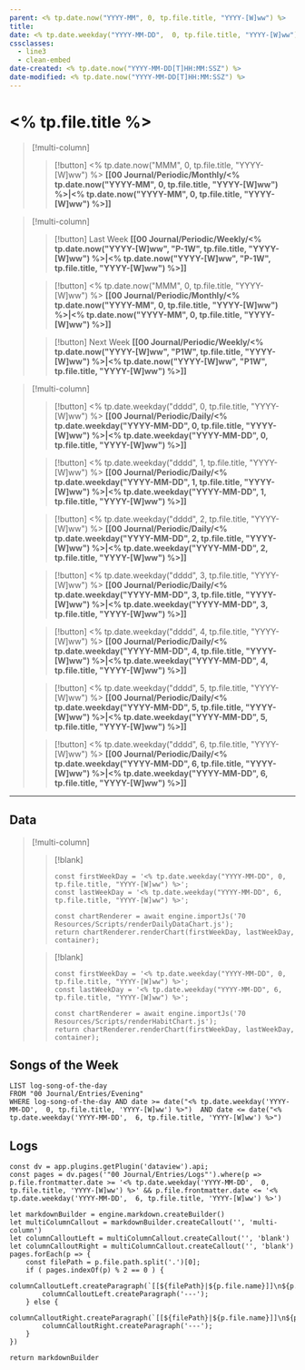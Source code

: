 ```yaml
---
parent: <% tp.date.now("YYYY-MM", 0, tp.file.title, "YYYY-[W]ww") %>
title: 
date: <% tp.date.weekday("YYYY-MM-DD",  0, tp.file.title, "YYYY-[W]ww") %>
cssclasses:
  - line3
  - clean-embed
date-created: <% tp.date.now("YYYY-MM-DD[T]HH:MM:SSZ") %>
date-modified: <% tp.date.now("YYYY-MM-DD[T]HH:MM:SSZ") %>
---
```


# <% tp.file.title %>

> [!multi-column]
> 
>> [!button]
>> <% tp.date.now("MMM", 0, tp.file.title, "YYYY-[W]ww") %>
>> **[[00 Journal/Periodic/Monthly/<% tp.date.now("YYYY-MM", 0, tp.file.title, "YYYY-[W]ww") %>|<% tp.date.now("YYYY-MM", 0, tp.file.title, "YYYY-[W]ww") %>]]**

> [!multi-column]
> 
> > [!button]
> > Last Week
> > **[[00 Journal/Periodic/Weekly/<% tp.date.now("YYYY-[W]ww", "P-1W", tp.file.title, "YYYY-[W]ww") %>|<% tp.date.now("YYYY-[W]ww", "P-1W", tp.file.title, "YYYY-[W]ww") %>]]**
> 
> > [!button]
> > <% tp.date.now("MMM", 0, tp.file.title, "YYYY-[W]ww") %>
> > **[[00 Journal/Periodic/Monthly/<% tp.date.now("YYYY-MM", 0, tp.file.title, "YYYY-[W]ww") %>|<% tp.date.now("YYYY-MM", 0, tp.file.title, "YYYY-[W]ww") %>]]**
> 
> > [!button]
> > Next Week
> > **[[00 Journal/Periodic/Weekly/<% tp.date.now("YYYY-[W]ww", "P1W", tp.file.title, "YYYY-[W]ww") %>|<% tp.date.now("YYYY-[W]ww", "P1W", tp.file.title, "YYYY-[W]ww") %>]]**

> [!multi-column]
>
> > [!button]
> > <% tp.date.weekday("dddd", 0, tp.file.title, "YYYY-[W]ww") %>
> > **[[00 Journal/Periodic/Daily/<% tp.date.weekday("YYYY-MM-DD", 0, tp.file.title, "YYYY-[W]ww") %>|<% tp.date.weekday("YYYY-MM-DD", 0, tp.file.title, "YYYY-[W]ww") %>]]**
>
> > [!button]
> > <% tp.date.weekday("dddd", 1, tp.file.title, "YYYY-[W]ww") %>
> > **[[00 Journal/Periodic/Daily/<% tp.date.weekday("YYYY-MM-DD", 1, tp.file.title, "YYYY-[W]ww") %>|<% tp.date.weekday("YYYY-MM-DD", 1, tp.file.title, "YYYY-[W]ww") %>]]**
>
> > [!button]
> > <% tp.date.weekday("dddd", 2, tp.file.title, "YYYY-[W]ww") %>
> > **[[00 Journal/Periodic/Daily/<% tp.date.weekday("YYYY-MM-DD", 2, tp.file.title, "YYYY-[W]ww") %>|<% tp.date.weekday("YYYY-MM-DD", 2, tp.file.title, "YYYY-[W]ww") %>]]**
>
> > [!button]
> > <% tp.date.weekday("dddd", 3, tp.file.title, "YYYY-[W]ww") %>
> > **[[00 Journal/Periodic/Daily/<% tp.date.weekday("YYYY-MM-DD", 3, tp.file.title, "YYYY-[W]ww") %>|<% tp.date.weekday("YYYY-MM-DD", 3, tp.file.title, "YYYY-[W]ww") %>]]**
>
> > [!button]
> > <% tp.date.weekday("dddd", 4, tp.file.title, "YYYY-[W]ww") %>
> > **[[00 Journal/Periodic/Daily/<% tp.date.weekday("YYYY-MM-DD", 4, tp.file.title, "YYYY-[W]ww") %>|<% tp.date.weekday("YYYY-MM-DD", 4, tp.file.title, "YYYY-[W]ww") %>]]**
>
> > [!button]
> > <% tp.date.weekday("dddd", 5, tp.file.title, "YYYY-[W]ww") %>
> > **[[00 Journal/Periodic/Daily/<% tp.date.weekday("YYYY-MM-DD", 5, tp.file.title, "YYYY-[W]ww") %>|<% tp.date.weekday("YYYY-MM-DD", 5, tp.file.title, "YYYY-[W]ww") %>]]**
>
> > [!button]
> > <% tp.date.weekday("dddd", 6, tp.file.title, "YYYY-[W]ww") %>
> > **[[00 Journal/Periodic/Daily/<% tp.date.weekday("YYYY-MM-DD", 6, tp.file.title, "YYYY-[W]ww") %>|<% tp.date.weekday("YYYY-MM-DD", 6, tp.file.title, "YYYY-[W]ww") %>]]**

---

## Data

> [!multi-column]
> > [!blank]
> > ```js-engine
> > const firstWeekDay = '<% tp.date.weekday("YYYY-MM-DD", 0, tp.file.title, "YYYY-[W]ww") %>';
> > const lastWeekDay = '<% tp.date.weekday("YYYY-MM-DD", 6, tp.file.title, "YYYY-[W]ww") %>';
> > 
> > const chartRenderer = await engine.importJs('70 Resources/Scripts/renderDailyDataChart.js');
> > return chartRenderer.renderChart(firstWeekDay, lastWeekDay, container);             
> > ```   
>
> > [!blank]
> > ```js-engine
> > const firstWeekDay = '<% tp.date.weekday("YYYY-MM-DD", 0, tp.file.title, "YYYY-[W]ww") %>';
> > const lastWeekDay = '<% tp.date.weekday("YYYY-MM-DD", 6, tp.file.title, "YYYY-[W]ww") %>';
> > 
> > const chartRenderer = await engine.importJs('70 Resources/Scripts/renderHabitChart.js');
> > return chartRenderer.renderChart(firstWeekDay, lastWeekDay, container);         
> > ```

## Songs of the Week

```dataview
LIST log-song-of-the-day
FROM "00 Journal/Entries/Evening"
WHERE log-song-of-the-day AND date >= date("<% tp.date.weekday('YYYY-MM-DD',  0, tp.file.title, 'YYYY-[W]ww') %>")  AND date <= date("<% tp.date.weekday('YYYY-MM-DD',  6, tp.file.title, 'YYYY-[W]ww') %>")
```

## Logs

```js-engine
const dv = app.plugins.getPlugin('dataview').api;
const pages = dv.pages('"00 Journal/Entries/Logs"').where(p => p.file.frontmatter.date >= '<% tp.date.weekday('YYYY-MM-DD',  0, tp.file.title, 'YYYY-[W]ww') %>' && p.file.frontmatter.date <= '<% tp.date.weekday('YYYY-MM-DD',  6, tp.file.title, 'YYYY-[W]ww') %>')

let markdownBuilder = engine.markdown.createBuilder()
let multiColumnCallout = markdownBuilder.createCallout('', 'multi-column')
let columnCalloutLeft = multiColumnCallout.createCallout('', 'blank')
let columnCalloutRight = multiColumnCallout.createCallout('', 'blank')
pages.forEach(p => {
	const filePath = p.file.path.split('.')[0];
	if ( pages.indexOf(p) % 2 == 0 ) {
		columnCalloutLeft.createParagraph(`[[${filePath}|${p.file.name}]]\n${p.takeaway}`);
		columnCalloutLeft.createParagraph('---');
	} else {
		columnCalloutRight.createParagraph(`[[${filePath}|${p.file.name}]]\n${p.takeaway}`);
		columnCalloutRight.createParagraph('---');
	}
})

return markdownBuilder
```